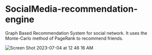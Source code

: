 # SocialMedia-recommendation-engine
Graph Based Recommendation System for social network. It uses the Monte-Carlo method of PageRank to recommend friends.


![Screen Shot 2023-07-04 at 12 46 16 AM](https://github.com/hshringeri/SocialMedia-recommendation-engine/assets/71522930/fa7bbd8b-cffe-44a2-8d25-f73febead633)
